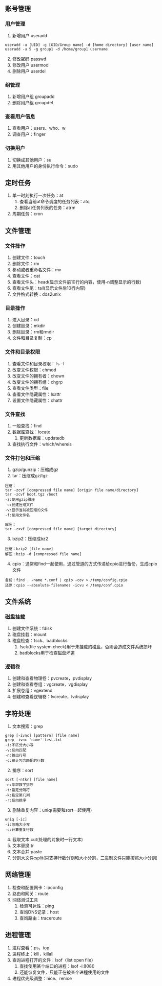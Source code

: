 ## 账号管理
### 用户管理
1. 新增用户 useradd
```
useradd -u [UID] -g [GID/Group name] -d [home directory] [user name]
useradd -u 5 -g group1 -d /home/group1 username
```
2. 修改密码 passwd
3. 修改用户 usermod
4. 删除用户 userdel

### 组管理
1. 新增用户组 groupadd
2. 删除用户组 groupdel

### 查看用户信息
1. 查看用户：users、who、w
2. 调查用户：finger

### 切换用户
1. 切换成其他用户：su
2. 用其他用户的身份执行命令：sudo

## 定时任务
1. 单一时刻执行一次任务：at
   1. 查看当前at命令调度的任务列表：atq
   2. 删除at任务列表的任务：atrm
2. 周期任务：cron

## 文件管理
### 文件操作
1. 创建文件：touch
2. 删除文件：rm
3. 移动或者重命名文件：mv
4. 查看文件：cat
5. 查看文件头：head(显示文件前10行的内容，使用-n调整显示的行数)
6. 查看文件尾：tail(显示文件后10行内容)
7. 文件格式转换：dos2unix

### 目录操作
1. 进入目录：cd
2. 创建目录：mkdir
3. 删除目录：rm和rmdir
4. 文件和目录复制：cp

### 文件和目录权限
1. 查看文件和目录权限： ls -l
2. 改变文件权限：chmod
3. 改变文件的拥有者：chown
4. 改变文件的拥有组：chgrp
5. 查看文件类型：file
6. 查看文件隐藏属性：lsattr
7. 设置文件隐藏属性：chattr

### 文件查找
1. 一般查找：find
2. 数据库查找：locate
   1. 更新数据库：updatedb
3. 查找执行文件：which/whereis

### 文件打包和压缩
1. gzip/gunzip：压缩成gz
2. tar：压缩成gz/tgz
``` shell
压缩：
tar -zcvf [compressed file name] [origin file name/directory]
tar -zcvf boot.tgz /boot
-z:使用gzip雅座
-c:创建压缩文件
-v:显示当前被压缩的文件
-f:使用文件名

解压：
tar -zxvf [compressed file name] [target directory]
``` 
3. bzip2：压缩成bz2
``` shell
压缩：bzip2 [file name]
解压：bzip -d [compressed file name]
```
4. cpio：通常和find一起使用，通过管道的方式传递给cpio进行备份，生成cpio文件
``` shell
备份：find . -name *.conf | cpio -cov > /temp/config.cpio
还原：cpio --absolute-filenames -icvu < /temp/conf.cpio
```

## 文件系统
### 磁盘挂载
1. 创建文件系统：fdisk
2. 磁盘挂载：mount
3. 磁盘检查：fsck、badblocks
   1. fsck(file system check)用于未挂载的磁盘，否则会造成文件系统损坏
   2. badblocks用于检查磁盘坏道

### 逻辑卷
1. 创建和查看物理卷：pvcreate，pvdisplay
2. 创建和查看卷组：vgcreate，vgdisplay
3. 扩展卷组：vgextend
4. 创建和查看逻辑卷：lvcreate，lvdisplay

## 字符处理
1. 文本搜索：grep
``` shell
grep [-ivnc] [pattern] [file name]
grep -ivnc 'name' test.txt
-i:不区分大小写
-v:反向匹配
-n:输出行号
-c:统计包含匹配的行数
```
2. 排序：sort
``` shell
sort [-ntkr] [file name]
-n:采取数字排序
-t:指定分隔符
-k:指定第几列
-r:反向排序
``` 
3. 删除重复内容：uniq(需要和sort一起使用)
``` shell
uniq [-ic]
-i:忽略大小写
-c:计算重复行数
``` 
4. 截取文本:cut(处理的对象时一行文本)
5. 文本替换:tr
6. 文本合并:paste
7. 分割大文件:split(只支持行数分割和大小分割，二进制文件只能按照大小分割)

## 网络管理
1. 检查和配置网卡：ipconfig
2. 路由和网关：route
3. 网络测试工具
   1. 检测可达性：ping
   2. 查询DNS记录：host
   3. 查询路由：traceroute

## 进程管理
1. 进程查看：ps，top
2. 进程终止：kill，killall
3. 查询进程打开的文件：lsof（list open file）
   1. 查找使用某个端口的进程：lsof -i:8080
   2. 还能恢复文件，只能正在被某个进程使用的文件
4. 进程优先级调整：nice、renice

